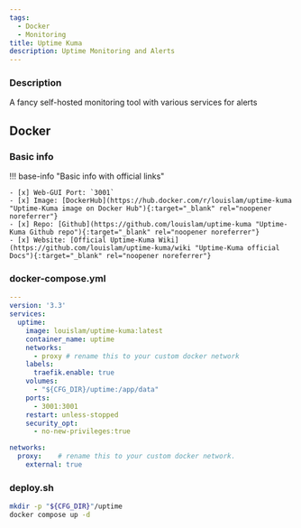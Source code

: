 ```yaml
---
tags:
  - Docker
  - Monitoring
title: Uptime Kuma
description: Uptime Monitoring and Alerts
---
```

### Description

A fancy self-hosted monitoring tool with various services for alerts

## Docker

### Basic info

!!! base-info "Basic info with official links"

    - [x] Web-GUI Port: `3001`
    - [x] Image: [DockerHub](https://hub.docker.com/r/louislam/uptime-kuma "Uptime-Kuma image on Docker Hub"){:target="_blank" rel="noopener noreferrer"}
    - [x] Repo: [Github](https://github.com/louislam/uptime-kuma "Uptime-Kuma Github repo"){:target="_blank" rel="noopener noreferrer"}
    - [x] Website: [Official Uptime-Kuma Wiki](https://github.com/louislam/uptime-kuma/wiki "Uptime-Kuma official Docs"){:target="_blank" rel="noopener noreferrer"}

### docker-compose.yml

```yaml
---
version: '3.3'
services:
  uptime:
    image: louislam/uptime-kuma:latest
    container_name: uptime
    networks:
      - proxy # rename this to your custom docker network
    labels:
      traefik.enable: true
    volumes:
      - "${CFG_DIR}/uptime:/app/data"
    ports:
      - 3001:3001
    restart: unless-stopped
    security_opt:
      - no-new-privileges:true

networks:
  proxy:    # rename this to your custom docker network.
    external: true
```

### deploy.sh

```bash
mkdir -p "${CFG_DIR}"/uptime
docker compose up -d
```